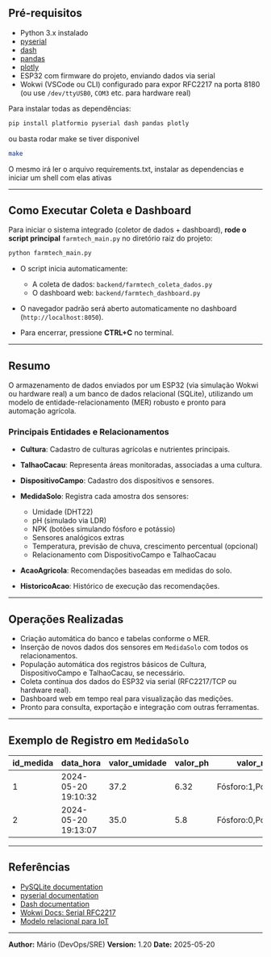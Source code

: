 ## Pré-requisitos

* Python 3.x instalado
* [pyserial](https://pypi.org/project/pyserial/)
* [dash](https://pypi.org/project/dash/)
* [pandas](https://pypi.org/project/pandas/)
* [plotly](https://pypi.org/project/plotly/)
* ESP32 com firmware do projeto, enviando dados via serial
* Wokwi (VSCode ou CLI) configurado para expor RFC2217 na porta 8180
  (ou use `/dev/ttyUSB0`, `COM3` etc. para hardware real)

Para instalar todas as dependências:

```bash
pip install platformio pyserial dash pandas plotly
```

ou basta rodar make se tiver disponivel

```bash
make
```

O mesmo irá ler o arquivo requirements.txt, instalar as dependencias e iniciar um shell com elas ativas

---
## Como Executar Coleta e Dashboard

Para iniciar o sistema integrado (coletor de dados + dashboard), **rode o script principal** `farmtech_main.py` no diretório raiz do projeto:

```bash
python farmtech_main.py
```

* O script inicia automaticamente:

  * A coleta de dados: `backend/farmtech_coleta_dados.py`
  * O dashboard web: `backend/farmtech_dashboard.py`
* O navegador padrão será aberto automaticamente no dashboard (`http://localhost:8050`).
* Para encerrar, pressione **CTRL+C** no terminal.

---
## Resumo

O armazenamento de dados enviados por um ESP32 (via simulação Wokwi ou hardware real) a um banco de dados relacional (SQLite), utilizando um modelo de entidade-relacionamento (MER) robusto e pronto para automação agrícola.

### Principais Entidades e Relacionamentos

* **Cultura**: Cadastro de culturas agrícolas e nutrientes principais.
* **TalhaoCacau**: Representa áreas monitoradas, associadas a uma cultura.
* **DispositivoCampo**: Cadastro dos dispositivos e sensores.
* **MedidaSolo**: Registra cada amostra dos sensores:

  * Umidade (DHT22)
  * pH (simulado via LDR)
  * NPK (botões simulando fósforo e potássio)
  * Sensores analógicos extras
  * Temperatura, previsão de chuva, crescimento percentual (opcional)
  * Relacionamento com DispositivoCampo e TalhaoCacau
* **AcaoAgricola**: Recomendações baseadas em medidas do solo.
* **HistoricoAcao**: Histórico de execução das recomendações.


---

## Operações Realizadas

* Criação automática do banco e tabelas conforme o MER.
* Inserção de novos dados dos sensores em `MedidaSolo` com todos os relacionamentos.
* População automática dos registros básicos de Cultura, DispositivoCampo e TalhaoCacau, se necessário.
* Coleta contínua dos dados do ESP32 via serial (RFC2217/TCP ou hardware real).
* Dashboard web em tempo real para visualização das medições.
* Pronto para consulta, exportação e integração com outras ferramentas.

---


## Exemplo de Registro em `MedidaSolo`

| id\_medida | data\_hora          | valor\_umidade | valor\_ph | valor\_npk           | id\_dispositivo | id\_talhao |
| ---------- | ------------------- | -------------- | --------- | -------------------- | --------------- | ---------- |
| 1          | 2024-05-20 19:10:32 | 37.2           | 6.32      | Fósforo:1,Potássio:0 | 1               | 1          |
| 2          | 2024-05-20 19:13:07 | 35.0           | 5.8       | Fósforo:0,Potássio:1 | 1               | 1          |

---

## Referências

* [PySQLite documentation](https://docs.python.org/3/library/sqlite3.html)
* [pyserial documentation](https://pyserial.readthedocs.io/en/latest/)
* [Dash documentation](https://dash.plotly.com/)
* [Wokwi Docs: Serial RFC2217](https://docs.wokwi.com/vscode/serial-tcp#rfc2217-support)
* [Modelo relacional para IoT](https://www.sciencedirect.com/science/article/pii/S1877050920311680)

---

**Author:** Mário (DevOps/SRE)
**Version:** 1.20
**Date:** 2025-05-20
